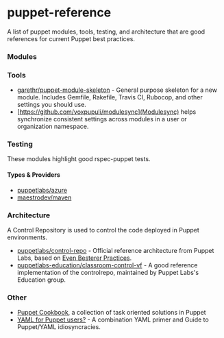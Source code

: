 # puppet-reference
A list of puppet modules, tools, testing, and architecture that are good references for current Puppet best practices.

### Modules

### Tools
* [garethr/puppet-module-skeleton](https://github.com/garethr/puppet-module-skeleton) - General purpose skeleton for a new module. Includes Gemfile, Rakefile, Travis CI, Rubocop, and other settings you should use.
* [https://github.com/voxpupuli/modulesync](Modulesync) helps synchronize consistent settings across modules in a user or organization namespace.

### Testing
These modules highlight good rspec-puppet tests.

#### Types & Providers
* [puppetlabs/azure](https://github.com/puppetlabs/puppetlabs-azure)
* [maestrodev/maven](https://github.com/maestrodev/puppet-maven)

### Architecture
A Control Repository is used to control the code deployed in Puppet environments.
* [puppetlabs/control-repo](https://github.com/puppetlabs/control-repo) - Official reference architecture from Puppet Labs, based on [Even Besterer Practices](http://garylarizza.com/blog/2015/11/16/workflows-evolved-even-besterer-practices/).
* [puppetlabs-education/classroom-control-vf](https://github.com/puppetlabs-education/classroom-control-vf) - A good reference implementation of the controlrepo, maintained by Puppet Labs's Education group.


### Other
* [Puppet Cookbook](http://www.puppetcookbook.com/), a collection of task oriented solutions in Puppet
* [YAML for Puppet users?](http://ask.puppetlabs.com/question/19711/yaml-for-puppet-users/) - A combination YAML primer and Guide to Puppet/YAML idiosyncracies.


